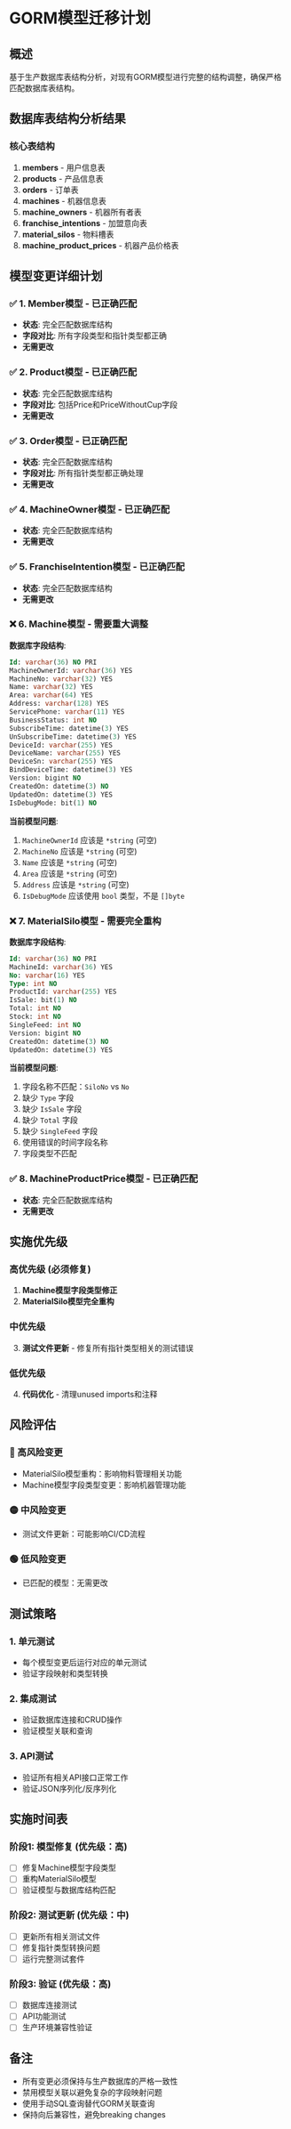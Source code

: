 # GORM模型迁移计划

## 概述
基于生产数据库表结构分析，对现有GORM模型进行完整的结构调整，确保严格匹配数据库表结构。

## 数据库表结构分析结果

### 核心表结构
1. **members** - 用户信息表
2. **products** - 产品信息表  
3. **orders** - 订单表
4. **machines** - 机器信息表
5. **machine_owners** - 机器所有者表
6. **franchise_intentions** - 加盟意向表
7. **material_silos** - 物料槽表
8. **machine_product_prices** - 机器产品价格表

## 模型变更详细计划

### ✅ 1. Member模型 - 已正确匹配
- **状态**: 完全匹配数据库结构
- **字段对比**: 所有字段类型和指针类型都正确
- **无需更改**

### ✅ 2. Product模型 - 已正确匹配  
- **状态**: 完全匹配数据库结构
- **字段对比**: 包括Price和PriceWithoutCup字段
- **无需更改**

### ✅ 3. Order模型 - 已正确匹配
- **状态**: 完全匹配数据库结构
- **字段对比**: 所有指针类型都正确处理
- **无需更改**

### ✅ 4. MachineOwner模型 - 已正确匹配
- **状态**: 完全匹配数据库结构
- **无需更改**

### ✅ 5. FranchiseIntention模型 - 已正确匹配
- **状态**: 完全匹配数据库结构  
- **无需更改**

### ❌ 6. Machine模型 - 需要重大调整

**数据库字段结构**:
```sql
Id: varchar(36) NO PRI 
MachineOwnerId: varchar(36) YES  
MachineNo: varchar(32) YES  
Name: varchar(32) YES  
Area: varchar(64) YES  
Address: varchar(128) YES  
ServicePhone: varchar(11) YES  
BusinessStatus: int NO  
SubscribeTime: datetime(3) YES  
UnSubscribeTime: datetime(3) YES  
DeviceId: varchar(255) YES  
DeviceName: varchar(255) YES  
DeviceSn: varchar(255) YES  
BindDeviceTime: datetime(3) YES  
Version: bigint NO  
CreatedOn: datetime(3) NO  
UpdatedOn: datetime(3) YES  
IsDebugMode: bit(1) NO  
```

**当前模型问题**:
1. `MachineOwnerId` 应该是 `*string` (可空)
2. `MachineNo` 应该是 `*string` (可空)  
3. `Name` 应该是 `*string` (可空)
4. `Area` 应该是 `*string` (可空)
5. `Address` 应该是 `*string` (可空)
6. `IsDebugMode` 应该使用 `bool` 类型，不是 `[]byte`

### ❌ 7. MaterialSilo模型 - 需要完全重构

**数据库字段结构**:
```sql
Id: varchar(36) NO PRI 
MachineId: varchar(36) YES  
No: varchar(16) YES  
Type: int NO  
ProductId: varchar(255) YES  
IsSale: bit(1) NO  
Total: int NO  
Stock: int NO  
SingleFeed: int NO  
Version: bigint NO  
CreatedOn: datetime(3) NO  
UpdatedOn: datetime(3) YES  
```

**当前模型问题**:
1. 字段名称不匹配：`SiloNo` vs `No`
2. 缺少 `Type` 字段
3. 缺少 `IsSale` 字段 
4. 缺少 `Total` 字段
5. 缺少 `SingleFeed` 字段
6. 使用错误的时间字段名称
7. 字段类型不匹配

### ✅ 8. MachineProductPrice模型 - 已正确匹配
- **状态**: 完全匹配数据库结构
- **无需更改**

## 实施优先级

### 高优先级 (必须修复)
1. **Machine模型字段类型修正**
2. **MaterialSilo模型完全重构**

### 中优先级  
3. **测试文件更新** - 修复所有指针类型相关的测试错误

### 低优先级
4. **代码优化** - 清理unused imports和注释

## 风险评估

### 🔴 高风险变更
- MaterialSilo模型重构：影响物料管理相关功能
- Machine模型字段类型变更：影响机器管理功能

### 🟡 中风险变更  
- 测试文件更新：可能影响CI/CD流程

### 🟢 低风险变更
- 已匹配的模型：无需更改

## 测试策略

### 1. 单元测试
- 每个模型变更后运行对应的单元测试
- 验证字段映射和类型转换

### 2. 集成测试
- 验证数据库连接和CRUD操作
- 验证模型关联和查询

### 3. API测试
- 验证所有相关API接口正常工作
- 验证JSON序列化/反序列化

## 实施时间表

### 阶段1: 模型修复 (优先级：高)
- [ ] 修复Machine模型字段类型
- [ ] 重构MaterialSilo模型
- [ ] 验证模型与数据库结构匹配

### 阶段2: 测试更新 (优先级：中)  
- [ ] 更新所有相关测试文件
- [ ] 修复指针类型转换问题
- [ ] 运行完整测试套件

### 阶段3: 验证 (优先级：高)
- [ ] 数据库连接测试
- [ ] API功能测试  
- [ ] 生产环境兼容性验证

## 备注

- 所有变更必须保持与生产数据库的严格一致性
- 禁用模型关联以避免复杂的字段映射问题
- 使用手动SQL查询替代GORM关联查询
- 保持向后兼容性，避免breaking changes